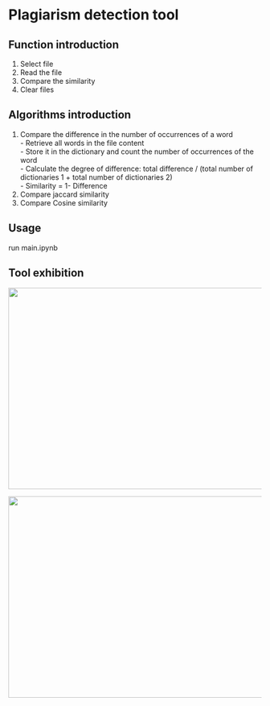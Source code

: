 # Plagiarism detection tool
## Function introduction
1. Select file
2. Read the file
3. Compare the similarity
4. Clear files
## Algorithms introduction
1. Compare the difference in the number of occurrences of a word
<br> - Retrieve all words in the file content
<br> - Store it in the dictionary and count the number of occurrences of the word
<br> - Calculate the degree of difference: total difference / (total number of dictionaries 1 + total number of dictionaries 2)
<br> - Similarity = 1- Difference
2. Compare jaccard similarity
3. Compare Cosine similarity
## Usage
run main.ipynb
## Tool exhibition
<p align="center">
  <img width="600" height="400" src="https://user-images.githubusercontent.com/56544982/143400529-8bad8c8b-9460-49cf-b9c0-28404c37cc36.png">
</p>
<p align="center">
  <img width="600" height="400" src="https://user-images.githubusercontent.com/56544982/143402817-8e835c49-eb00-4c89-88af-24e3b7093bf5.png">
</p>


